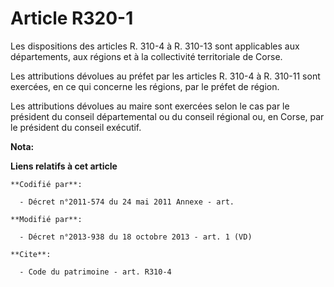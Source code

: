 # Article R320-1

Les dispositions des articles R. 310-4 à R. 310-13 sont applicables aux départements, aux régions et à la collectivité
territoriale de Corse. 

Les attributions dévolues au préfet par les articles R. 310-4 à R. 310-11 sont exercées, en ce qui concerne les régions, par
le préfet de région. 

Les attributions dévolues au maire sont exercées selon le cas par le président du conseil départemental ou du conseil
régional ou, en Corse, par le président du conseil exécutif.

**Nota:**



**Liens relatifs à cet article**

	**Codifié par**:

	  - Décret n°2011-574 du 24 mai 2011 Annexe - art.

	**Modifié par**:

	  - Décret n°2013-938 du 18 octobre 2013 - art. 1 (VD)

	**Cite**:

	  - Code du patrimoine - art. R310-4
